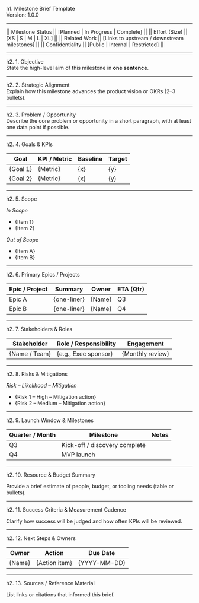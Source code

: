 h1. Milestone Brief Template  
Version: 1.0.0

---

|| Milestone Status || [Planned \| In Progress \| Complete] ||
|| Effort (Size)     || [XS \| S \| M \| L \| XL] ||
|| Related Work      || [Links to upstream / downstream milestones] ||
|| Confidentiality   || [Public \| Internal \| Restricted] ||

---

h2. 1. Objective  
State the high-level aim of this milestone in **one sentence**.

---

h2. 2. Strategic Alignment  
Explain how this milestone advances the product vision or OKRs (2–3 bullets).

---

h2. 3. Problem / Opportunity  
Describe the core problem or opportunity in a short paragraph, with at least one data point if possible.

---

h2. 4. Goals & KPIs  

| Goal | KPI / Metric | Baseline | Target |
|------|--------------|----------|--------|
| {Goal 1} | {Metric} | {x} | {y} |
| {Goal 2} | {Metric} | {x} | {y} |

---

h2. 5. Scope  

*In Scope*  
- {Item 1}  
- {Item 2}

*Out of Scope*  
- {Item A}  
- {Item B}

---

h2. 6. Primary Epics / Projects  

| Epic / Project | Summary | Owner | ETA (Qtr) |
|----------------|---------|-------|-----------|
| Epic A | {one-liner} | {Name} | Q3 |
| Epic B | {one-liner} | {Name} | Q4 |

---

h2. 7. Stakeholders & Roles  

| Stakeholder | Role / Responsibility | Engagement |
|-------------|-----------------------|------------|
| {Name / Team} | {e.g., Exec sponsor} | {Monthly review} |

---

h2. 8. Risks & Mitigations  

*Risk* – *Likelihood* – *Mitigation*  
- {Risk 1 – High – Mitigation action}  
- {Risk 2 – Medium – Mitigation action}

---

h2. 9. Launch Window & Milestones  

| Quarter / Month | Milestone | Notes |
|-----------------|-----------|-------|
| Q3 | Kick-off / discovery complete | |
| Q4 | MVP launch | |

---

h2. 10. Resource & Budget Summary  

Provide a brief estimate of people, budget, or tooling needs (table or bullets).

---

h2. 11. Success Criteria & Measurement Cadence  

Clarify how success will be judged and how often KPIs will be reviewed.

---

h2. 12. Next Steps & Owners  

| Owner | Action | Due Date |
|-------|--------|----------|
| {Name} | {Action item} | {YYYY-MM-DD} |

---

h2. 13. Sources / Reference Material  

List links or citations that informed this brief.